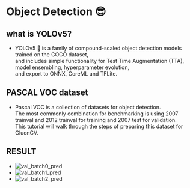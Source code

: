 
# Object Detection :sunglasses:

## what is YOLOv5?
 - YOLOv5 🚀 is a family of compound-scaled object detection models trained on the COCO dataset, <br>
 and includes simple functionality for Test Time Augmentation (TTA), model ensembling, hyperparameter evolution, <br>and export to ONNX, CoreML and TFLite.

 ## PASCAL VOC dataset
  - Pascal VOC is a collection of datasets for object detection.<br>The most commonly combination for benchmarking is using 2007 trainval and 2012 trainval for training and 2007 test for validation. <br>This tutorial will walk through the steps of preparing this dataset for GluonCV.

## RESULT
- ![val_batch0_pred](https://user-images.githubusercontent.com/64948651/129455272-0bed2345-5f9e-473d-8167-848079f9e0f8.jpg)
- ![val_batch1_pred](https://user-images.githubusercontent.com/64948651/129455281-61fcede3-7c97-42b6-bc72-345e6ff91c94.jpg)
- ![val_batch2_pred](https://user-images.githubusercontent.com/64948651/129455284-8d12cd32-0725-4aec-975c-c856c0497361.jpg)
